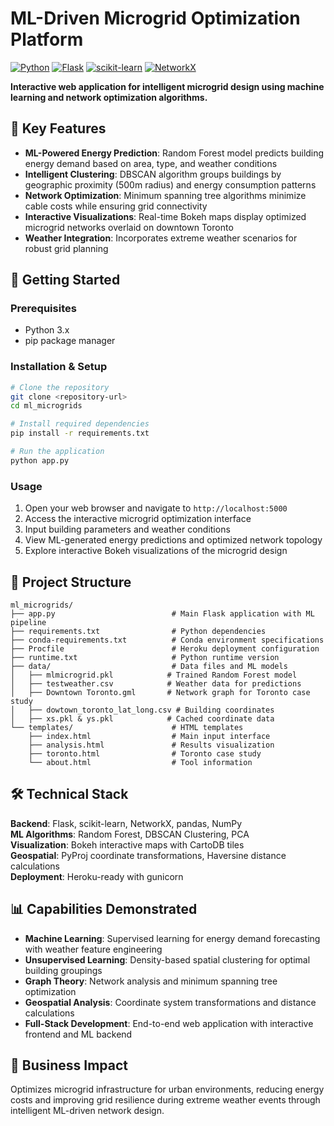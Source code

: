 # ML-Driven Microgrid Optimization Platform

[![Python](https://img.shields.io/badge/Python-3.x-blue.svg)](https://www.python.org/)
[![Flask](https://img.shields.io/badge/Flask-0.10.1-green.svg)](https://flask.palletsprojects.com/)
[![scikit-learn](https://img.shields.io/badge/scikit--learn-0.19.1-orange.svg)](https://scikit-learn.org/)
[![NetworkX](https://img.shields.io/badge/NetworkX-2.0-red.svg)](https://networkx.org/)

**Interactive web application for intelligent microgrid design using machine learning and network optimization algorithms.**

## 🚀 Key Features

- **ML-Powered Energy Prediction**: Random Forest model predicts building energy demand based on area, type, and weather conditions
- **Intelligent Clustering**: DBSCAN algorithm groups buildings by geographic proximity (500m radius) and energy consumption patterns  
- **Network Optimization**: Minimum spanning tree algorithms minimize cable costs while ensuring grid connectivity
- **Interactive Visualizations**: Real-time Bokeh maps display optimized microgrid networks overlaid on downtown Toronto
- **Weather Integration**: Incorporates extreme weather scenarios for robust grid planning

## 🚀 Getting Started

### Prerequisites
- Python 3.x
- pip package manager

### Installation & Setup
```bash
# Clone the repository
git clone <repository-url>
cd ml_microgrids

# Install required dependencies
pip install -r requirements.txt

# Run the application
python app.py
```

### Usage
1. Open your web browser and navigate to `http://localhost:5000`
2. Access the interactive microgrid optimization interface
3. Input building parameters and weather conditions
4. View ML-generated energy predictions and optimized network topology
5. Explore interactive Bokeh visualizations of the microgrid design

## 📁 Project Structure

```
ml_microgrids/
├── app.py                          # Main Flask application with ML pipeline
├── requirements.txt                # Python dependencies
├── conda-requirements.txt          # Conda environment specifications
├── Procfile                        # Heroku deployment configuration
├── runtime.txt                     # Python runtime version
├── data/                           # Data files and ML models
│   ├── mlmicrogrid.pkl            # Trained Random Forest model
│   ├── testweather.csv            # Weather data for predictions
│   ├── Downtown Toronto.gml       # Network graph for Toronto case study
│   ├── dowtown_toronto_lat_long.csv # Building coordinates
│   ├── xs.pkl & ys.pkl            # Cached coordinate data
└── templates/                      # HTML templates
    ├── index.html                  # Main input interface
    ├── analysis.html               # Results visualization
    ├── toronto.html                # Toronto case study
    └── about.html                  # Tool information
```

## 🛠️ Technical Stack

**Backend**: Flask, scikit-learn, NetworkX, pandas, NumPy  
**ML Algorithms**: Random Forest, DBSCAN Clustering, PCA  
**Visualization**: Bokeh interactive maps with CartoDB tiles  
**Geospatial**: PyProj coordinate transformations, Haversine distance calculations  
**Deployment**: Heroku-ready with gunicorn

## 📊 Capabilities Demonstrated

- **Machine Learning**: Supervised learning for energy demand forecasting with weather feature engineering
- **Unsupervised Learning**: Density-based spatial clustering for optimal building groupings
- **Graph Theory**: Network analysis and minimum spanning tree optimization  
- **Geospatial Analysis**: Coordinate system transformations and distance calculations
- **Full-Stack Development**: End-to-end web application with interactive frontend and ML backend

## 🎯 Business Impact

Optimizes microgrid infrastructure for urban environments, reducing energy costs and improving grid resilience during extreme weather events through intelligent ML-driven network design.

